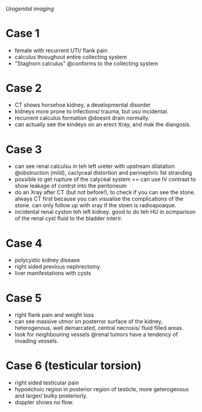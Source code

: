 ###### Urogenital imaging

# Case 1
- female with recurrent UTI/ flank pain
- calculus throughout entire collecting system
- "Staghorn calculus" @conforms to the collecting system

# Case 2
- CT shows horsehoe kidney, a developmental disorder
- kidneys more prone to infections/ trauma, but usu incidental.
- recurrent calculus formation @doesnt drain normally.
- can actually see the kindeys on an erect Xray, and mak the diangosis.

# Case 3
- can see renal calculsu in teh left ureter with upstream dilatation @obstruction (mild), caclyceal distortion and perinephric fat stranding
- possible to get rupture of the calyceal system == can use IV contrast to show leakage of contrst into the peritoneum
- do an Xray after CT (but not before!), to check if you can see the stone. always CT first because you can visualise the complications of the stone. can only follow up with xray if the stoen is radioapoaque.
- incidental renal cyston teh left kidney. good to do teh HU in ocmparison of the renal cyst fluid to the bladder interir.

# Case 4
- polycystic kidney disease
- right sided previous nephrectomy
- liver manifestations with cysts

# Case 5
- right flank pain and weight loss
- can see massive utmor on posterror surface of the kidney, heterogenous, well demarcated, central necrosis/ fluid filled areas.
- look for neighbouring vessels @renal tumors have a tendency of invading vessels.

# Case 6 (testicular torsion)
- right sided testicular pain
- hypoechoic region in posterior region of testicle, more geterogenous and larger/ bulky posteriorly.
- doppler shows no flow.
